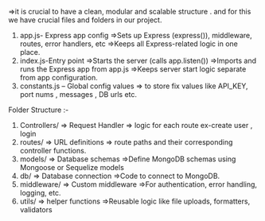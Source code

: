 =>it is crucial to have a clean, modular and scalable structure .
and for this we have crucial files and folders in our project.
1. app.js- Express app config 
    =>Sets up Express (express()), middleware, routes, error handlers, etc
    =>Keeps all Express-related logic in one place.
2. index.js-Entry point 
    =>Starts the server (calls app.listen())
    =>Imports and runs the Express app from app.js
    =>Keeps server start logic separate from app configuration.
3. constants.js – Global config values
    => to store fix values like API_KEY, port nums , messages , DB urls etc.

Folder Structure :-
1. Controllers/ => Request Handler
                => logic for each route ex-create user , login
2. routes/ => URL definitions
           => route paths and their corresponding controller functions.
3. models/ => Database schemas
           =>Define MongoDB schemas using Mongoose or Sequelize models
4.  db/    => Database connection
           =>Code to connect to MongoDB.
5. middleware/ => Custom middleware
               =>For authentication, error handling, logging, etc.
6. utils/ => helper functions
          =>Reusable logic like file uploads, formatters, validators